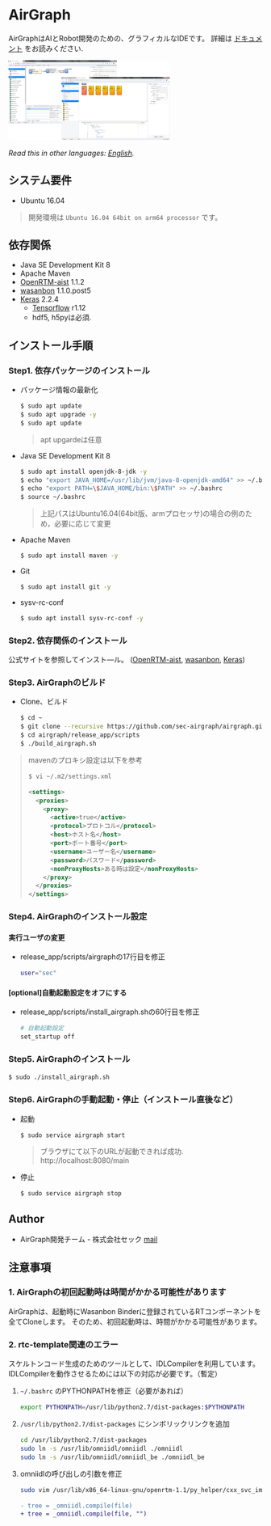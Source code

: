 # AirGraph

AirGraphはAIとRobot開発のための、グラフィカルなIDEです。
詳細は [ドキュメント](https://sec-airgraph.github.io/airgraph-doc) をお読みください.

<img src="https://github.com/sec-airgraph/airgraph/blob/master/docs/img/airgraph.png" width="320px">

*Read this in other languages: [English](README.en.md).*

## システム要件
* Ubuntu 16.04

> 開発環境は `Ubuntu 16.04 64bit on arm64 processor` です。

## 依存関係
* Java SE Development Kit 8
* Apache Maven
* [OpenRTM-aist](http://openrtm.org/) 1.1.2
* [wasanbon](http://wasanbon.org/) 1.1.0.post5
* [Keras](https://keras.io/) 2.2.4
    - [Tensorflow](https://www.tensorflow.org) r1.12
    - hdf5, h5pyは必須.

## インストール手順
### Step1. 依存パッケージのインストール
* パッケージ情報の最新化
    ```bash
    $ sudo apt update
    $ sudo apt upgrade -y
    $ sudo apt update
    ```
    > apt upgardeは任意

* Java SE Development Kit 8
    ```bash
    $ sudo apt install openjdk-8-jdk -y
    $ echo "export JAVA_HOME=/usr/lib/jvm/java-8-openjdk-amd64" >> ~/.bashrc
    $ echo "export PATH=\$JAVA_HOME/bin:\$PATH" >> ~/.bashrc
    $ source ~/.bashrc
    ```
    > 上記パスはUbuntu16.04(64bit版、armプロセッサ)の場合の例のため，必要に応じて変更

* Apache Maven
    ```bash
    $ sudo apt install maven -y
    ```

* Git
    ```bash
    $ sudo apt install git -y
    ```

* sysv-rc-conf
    ```bash
    $ sudo apt install sysv-rc-conf -y
    ```

### Step2. 依存関係のインストール
公式サイトを参照してインスト―ル。 ([OpenRTM-aist](http://openrtm.org/), [wasanbon](http://wasanbon.org/), [Keras](https://keras.io/))


### Step3. AirGraphのビルド
* Clone、ビルド
    ```bash
    $ cd ~
    $ git clone --recursive https://github.com/sec-airgraph/airgraph.git
    $ cd airgraph/release_app/scripts
    $ ./build_airgraph.sh
    ```

> mavenのプロキシ設定は以下を参考
> ```bash
> $ vi ~/.m2/settings.xml
> ```
> ```xml
> <settings>
>   <proxies>
>     <proxy>
>       <active>true</active>
>       <protocol>プロトコル</protocol>
>       <host>ホスト名</host>
>       <port>ポート番号</port>
>       <username>ユーザー名</username>
>       <password>パスワード</password>
>       <nonProxyHosts>ある時は設定</nonProxyHosts>
>     </proxy>
>   </proxies>
> </settings>
> ```

### Step4. AirGraphのインストール設定
#### 実行ユーザの変更
* release_app/scripts/airgraphの17行目を修正
    ```bash
    user="sec"
    ```

#### [optional]自動起動設定をオフにする
* release_app/scripts/install_airgraph.shの60行目を修正
    ```bash
    # 自動起動設定
    set_startup off
    ```

### Step5. AirGraphのインストール
```bash
$ sudo ./install_airgraph.sh
```

### Step6. AirGraphの手動起動・停止（インストール直後など）
* 起動
    ```bash
    $ sudo service airgraph start
    ```

    > ブラウザにて以下のURLが起動できれば成功.
    > http://localhost:8080/main

* 停止
    ```bash
    $ sudo service airgraph stop
    ```

## Author
- AirGraph開発チーム - 株式会社セック
    [mail](airgraph@sec.co.jp)

## 注意事項

### 1. AirGraphの初回起動時は時間がかかる可能性があります
AirGraphは、起動時にWasanbon Binderに登録されているRTコンポーネントを全てCloneします。
そのため、初回起動時は、時間がかかる可能性があります。

### 2. rtc-template関連のエラー
スケルトンコード生成のためのツールとして、IDLCompilerを利用しています。
IDLCompilerを動作させるためには以下の対応が必要です。（暫定）

1. `~/.bashrc` のPYTHONPATHを修正（必要があれば）
    ```bash
    export PYTHONPATH=/usr/lib/python2.7/dist-packages:$PYTHONPATH
    ```

2. `/usr/lib/python2.7/dist-packages` にシンボリックリンクを追加
    ```bash
    cd /usr/lib/python2.7/dist-packages
    sudo ln -s /usr/lib/omniidl/omniidl ./omniidl
    sudo ln -s /usr/lib/omniidl/omniidl_be ./omniidl_be
    ```

3. omniidlの呼び出しの引数を修正
    ```bash
    sudo vim /usr/lib/x86_64-linux-gnu/openrtm-1.1/py_helper/cxx_svc_impl.py
    ```
    ```diff
    - tree = _omniidl.compile(file)
    + tree = _omniidl.compile(file, "")
    ```
